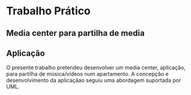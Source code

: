 # Trabalho Prático
## Media center para partilha de media

## Aplicação
O presente trabalho pretendeu desenvolver um media center, aplicação, para partilha de música/vídeos num apartamento. A concepção e desenvolvimento da aplicaçãao seguiu uma abordagem suportada por UML.

